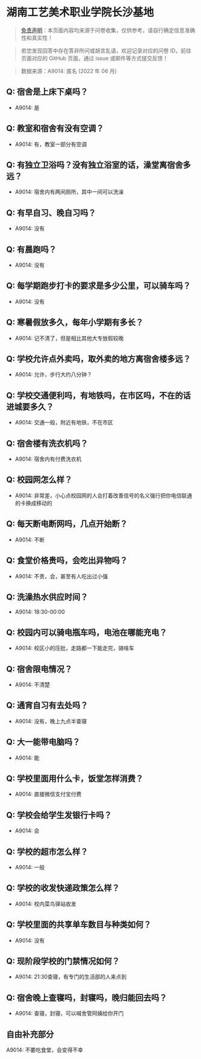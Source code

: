 # 湖南工艺美术职业学院长沙基地

> [免责声明](https://colleges.chat/#_3)：本页面内容均来源于问卷收集，仅供参考，请自行确定信息准确性和真实性！

> 若您发现回答中存在答非所问或胡言乱语，欢迎记录对应的问卷 ID，前往页面对应的 GitHub 页面，通过 issue 或邮件等方式提交反馈！

> 数据来源：A9014: 匿名 (2022 年 06 月)

## Q: 宿舍是上床下桌吗？

- A9014: 是

## Q: 教室和宿舍有没有空调？

- A9014: 有，教室一部分有空调

## Q: 有独立卫浴吗？没有独立浴室的话，澡堂离宿舍多远？

- A9014: 宿舍内有两间厕所，其中一间可以洗澡

## Q: 有早自习、晚自习吗？

- A9014: 没有

## Q: 有晨跑吗？

- A9014: 没有

## Q: 每学期跑步打卡的要求是多少公里，可以骑车吗？

- A9014: 没有

## Q: 寒暑假放多久，每年小学期有多长？

- A9014: 记不清了，但是相比其他大专放假较晚

## Q: 学校允许点外卖吗，取外卖的地方离宿舍楼多远？

- A9014: 允许，步行大约八分钟？

## Q: 学校交通便利吗，有地铁吗，在市区吗，不在的话进城要多久？

- A9014: 交通一般，附近有地铁，不在市区

## Q: 宿舍楼有洗衣机吗？

- A9014: 宿舍内有付费洗衣机

## Q: 校园网怎么样？

- A9014: 非常差，小心点校园网的人会打着改善信号的名义强行把你电信联通的卡换成移动的

## Q: 每天断电断网吗，几点开始断？

- A9014: 不断

## Q: 食堂价格贵吗，会吃出异物吗？

- A9014: 不贵，会，甚至有人吃出过小强

## Q: 洗澡热水供应时间？

- A9014: 18:30-00:00

## Q: 校园内可以骑电瓶车吗，电池在哪能充电？

- A9014: 校区小的压批，走路都一下能走完，骑啥车

## Q: 宿舍限电情况？

- A9014: 不清楚

## Q: 通宵自习有去处吗？

- A9014: 没有，晚上九点半查寝

## Q: 大一能带电脑吗？

- A9014: 能

## Q: 学校里面用什么卡，饭堂怎样消费？

- A9014: 直接微信支付宝付费

## Q: 学校会给学生发银行卡吗？

- A9014: 会

## Q: 学校的超市怎么样？

- A9014: 一般

## Q: 学校的收发快递政策怎么样？

- A9014: 校内菜鸟驿站收发

## Q: 学校里面的共享单车数目与种类如何？

- A9014: 没有

## Q: 现阶段学校的门禁情况如何？

- A9014: 21:30查寝，有专门的生活部的人来点到

## Q: 宿舍晚上查寝吗，封寝吗，晚归能回去吗？

- A9014: 查寝，封寝，可以喊舍管阿姨给你开门

## 自由补充部分

A9014: 不要吃食堂，会变得不幸
